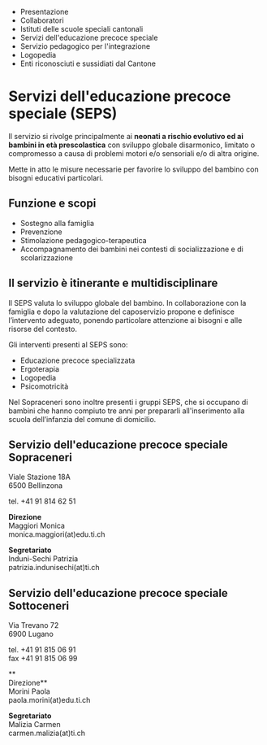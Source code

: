   * Presentazione
  * Collaboratori
  * Istituti delle scuole speciali cantonali
  * Servizi dell'educazione precoce speciale
  * Servizio pedagogico per l'integrazione
  * Logopedia
  * Enti riconosciuti e sussidiati dal Cantone

#  Servizi dell'educazione precoce speciale (SEPS)

Il servizio si rivolge principalmente ai **neonati a rischio evolutivo ed ai
bambini in età prescolastica** con sviluppo globale disarmonico, limitato o
compromesso a causa di problemi motori e/o sensoriali e/o di altra origine.

Mette in atto le misure necessarie per favorire lo sviluppo del bambino con
bisogni educativi particolari.  
  

## Funzione e scopi

  * Sostegno alla famiglia
  * Prevenzione 
  * Stimolazione pedagogico-terapeutica
  * Accompagnamento dei bambini nei contesti di socializzazione e di scolarizzazione   
  

## Il servizio è itinerante e multidisciplinare

Il SEPS valuta lo sviluppo globale del bambino. In collaborazione con la
famiglia e dopo la valutazione del caposervizio propone e definisce
l’intervento adeguato, ponendo particolare attenzione ai bisogni e alle
risorse del contesto.

Gli interventi presenti al SEPS sono:

  * Educazione precoce specializzata
  * Ergoterapia
  * Logopedia
  * Psicomotricità

Nel Sopraceneri sono inoltre presenti i gruppi SEPS, che si occupano di
bambini che hanno compiuto tre anni per prepararli all'inserimento alla scuola
dell’infanzia del comune di domicilio.

## Servizio dell'educazione precoce speciale Sopraceneri

Viale Stazione 18A  
6500 Bellinzona

tel. +41 91 814 62 51  

  
**Direzione**  
Maggiori Monica  
monica.maggiori(at)edu.ti.ch

**Segretariato**  
Induni-Sechi Patrizia  
patrizia.indunisechi(at)ti.ch

## Servizio dell'educazione precoce speciale Sottoceneri

Via Trevano 72  
6900 Lugano

tel. +41 91 815 06 91  
fax +41 91 815 06 99

 **  
Direzione**  
Morini Paola  
paola.morini(at)edu.ti.ch  
  
**Segretariato**  
Malizia Carmen  
carmen.malizia(at)ti.ch


